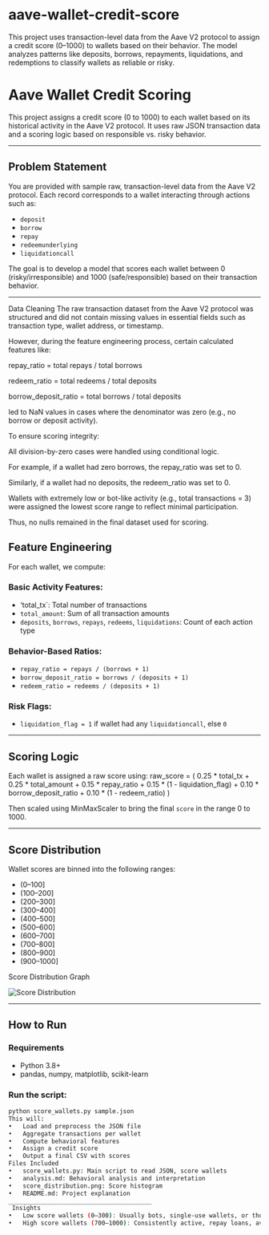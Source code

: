 # aave-wallet-credit-score
This project uses transaction-level data from the Aave V2 protocol to assign a credit score (0–1000) to wallets based on their behavior. The model analyzes patterns like deposits, borrows, repayments, liquidations, and redemptions to classify wallets as reliable or risky. 
# Aave Wallet Credit Scoring

This project assigns a credit score (0 to 1000) to each wallet based on its historical activity in the Aave V2 protocol. It uses raw JSON transaction data and a scoring logic based on responsible vs. risky behavior.

---

##  Problem Statement

You are provided with sample raw, transaction-level data from the Aave V2 protocol. Each record corresponds to a wallet interacting through actions such as:
- `deposit`
- `borrow`
- `repay`
- `redeemunderlying`
- `liquidationcall`

The goal is to develop a model that scores each wallet between 0 (risky/irresponsible) and 1000 (safe/responsible) based on their transaction behavior.

---
Data Cleaning
The raw transaction dataset from the Aave V2 protocol was structured and did not contain missing values in essential fields such as transaction type, wallet address, or timestamp.

However, during the feature engineering process, certain calculated features like:

repay_ratio = total repays / total borrows

redeem_ratio = total redeems / total deposits

borrow_deposit_ratio = total borrows / total deposits

led to NaN values in cases where the denominator was zero (e.g., no borrow or deposit activity).

To ensure scoring integrity:

All division-by-zero cases were handled using conditional logic.

For example, if a wallet had zero borrows, the repay_ratio was set to 0.

Similarly, if a wallet had no deposits, the redeem_ratio was set to 0.

Wallets with extremely low or bot-like activity (e.g., total transactions = 3) were assigned the lowest score range to reflect minimal participation.

Thus, no nulls remained in the final dataset used for scoring.

##  Feature Engineering

For each wallet, we compute:

### Basic Activity Features:
- ‘total_tx`: Total number of transactions
- `total_amount`: Sum of all transaction amounts
- `deposits`, `borrows`, `repays`, `redeems`, `liquidations`: Count of each action type

### Behavior-Based Ratios:
- `repay_ratio = repays / (borrows + 1)`
- `borrow_deposit_ratio = borrows / (deposits + 1)`
- `redeem_ratio = redeems / (deposits + 1)`

### Risk Flags:
- `liquidation_flag = 1` if wallet had any `liquidationcall`, else `0`

---

##  Scoring Logic

Each wallet is assigned a raw score using:
raw_score = (
0.25 * total_tx +
0.25 * total_amount +
0.15 * repay_ratio +
0.15 * (1 - liquidation_flag) +
0.10 * borrow_deposit_ratio +
0.10 * (1 - redeem_ratio)
)

Then scaled using MinMaxScaler to bring the final `score` in the range 0 to 1000.

---

##  Score Distribution

Wallet scores are binned into the following ranges:

- (0–100]
- (100–200]
- (200–300]
- (300–400]
- (400–500]
- (500–600]
- (600–700]
- (700–800]
- (800–900]
- (900–1000]

Score Distribution Graph

![Score Distribution](analysis.png)


---

##  How to Run

### Requirements
- Python 3.8+
- pandas, numpy, matplotlib, scikit-learn

### Run the script:

```bash
python score_wallets.py sample.json
This will:
•	Load and preprocess the JSON file
•	Aggregate transactions per wallet
•	Compute behavioral features
•	Assign a credit score
•	Output a final CSV with scores
Files Included
•	score_wallets.py: Main script to read JSON, score wallets
•	analysis.md: Behavioral analysis and interpretation
•	score_distribution.png: Score histogram
•	README.md: Project explanation
________________________________________
 Insights
•	Low score wallets (0–300): Usually bots, single-use wallets, or those with liquidation history and poor repayment.
•	High score wallets (700–1000): Consistently active, repay loans, avoid liquidation, behave like responsible DeFi users.


